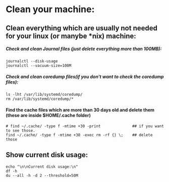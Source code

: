 # Clean your machine:

## Clean everything which are **usually** not needed for your linux (or manybe *nix) machine:


##### Check and clean Journal files (just delete everything more than 100MB):
```
journalctl --disk-usage
journalctl --vacuum-size=100M
```

##### Check and clean coredump files(if you don't want to check the coredump files):
```
ls -lht /var/lib/systemd/coredump/
rm /var/lib/systemd/coredump/*
```

#### Find the cache files which are more than 30 days old and delete them (these are inside $HOME/.cache folder)
```
# find ~/.cache/ -type f -mtime +30 -print  			## if you want to see those.
find ~/.cache/ -type f -mtime +30 -exec rm -rf {} \;	## delete those
```


## Show current disk usage:
```
echo "\n\nCurrent disk usage:\n"
df -h
du --all -h -d 2 --threshold=50M
```


